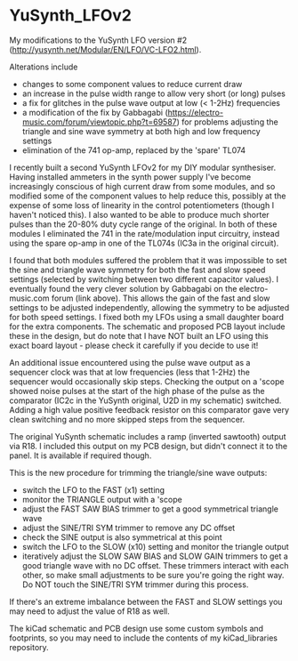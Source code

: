 # YuSynth_LFOv2

My modifications to the YuSynth LFO version #2 (http://yusynth.net/Modular/EN/LFO/VC-LFO2.html).

Alterations include
- changes to some component values to reduce current draw
- an increase in the pulse width range to allow very short (or long) pulses
- a fix for glitches in the pulse wave output at low (< 1-2Hz) frequencies
- a modification of the fix by Gabbagabi (https://electro-music.com/forum/viewtopic.php?t=69587) for problems adjusting the triangle and sine wave symmetry at both high and low frequency settings
- elimination of the 741 op-amp, replaced by the 'spare' TL074

I recently built a second YuSynth LFOv2 for my DIY modular synthesiser. Having installed ammeters in the synth power supply I've become increasingly conscious of high current draw from some modules, and so modified some of the component values to help reduce this, possibly at the expense of some loss of linearity in the control potentiometers (though I haven't noticed this). I also wanted to be able to produce much shorter pulses than the 20-80% duty cycle range of the original. In both of these modules I eliminated the 741 in the rate/modulation input circuitry, instead using the spare op-amp in one of the TL074s (IC3a in the original circuit).

I found that both modules suffered the problem that it was impossible to set the sine and triangle wave symmetry for both the fast and slow speed settings (selected by switching between two different capacitor values). I eventually found the very clever solution by Gabbagabi on the electro-music.com forum (link above). This allows the gain of the fast and slow settings to be adjusted independently, allowing the symmetry to be adjusted for both speed settings. I fixed both my LFOs using a small daughter board for the extra components. The schematic and proposed PCB layout include these in the design, but do note that I have NOT built an LFO using this exact board layout - please check it carefully if you decide to use it!

An additional issue encountered using the pulse wave output as a sequencer clock was that at low frequencies (less that 1-2Hz) the sequencer would occasionally skip steps. Checking the output on a 'scope showed noise pulses at the start of the high phase of the pulse as the comparator (IC2c in the YuSynth original, U2D in my schematic) switched. Adding a high value positive feedback resistor on this comparator gave very clean switching and no more skipped steps from the sequencer.

The original YuSynth schematic includes a ramp (inverted sawtooth) output via R18. I included this output on my PCB design, but didn't connect it to the panel. It is available if required though.

This is the new procedure for trimming the triangle/sine wave outputs:
- switch the LFO to the FAST (x1) setting
- monitor the TRIANGLE output with a 'scope
- adjust the FAST SAW BIAS trimmer to get a good symmetrical triangle wave
- adjust the SINE/TRI SYM trimmer to remove any DC offset
- check the SINE output is also symmetrical at this point
- switch the LFO to the SLOW (x10) setting and monitor the triangle output
- iteratively adjust the SLOW SAW BIAS and SLOW GAIN trimmers to get a good triangle wave with no DC offset. These trimmers interact with each other, so make small adjustments to be sure you're going the right way. Do NOT touch the SINE/TRI SYM trimmer during this process.

If there's an extreme imbalance between the FAST and SLOW settings you may need to adjust the value of R18 as well.

The kiCad schematic and PCB design use some custom symbols and footprints, so you may need to include the contents of my kiCad_libraries repository.
